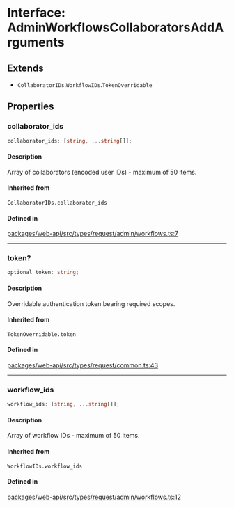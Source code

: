# Interface: AdminWorkflowsCollaboratorsAddArguments

## Extends

- `CollaboratorIDs`.`WorkflowIDs`.`TokenOverridable`

## Properties

### collaborator\_ids

```ts
collaborator_ids: [string, ...string[]];
```

#### Description

Array of collaborators (encoded user IDs) - maximum of 50 items.

#### Inherited from

`CollaboratorIDs.collaborator_ids`

#### Defined in

[packages/web-api/src/types/request/admin/workflows.ts:7](https://github.com/slackapi/node-slack-sdk/blob/main/packages/web-api/src/types/request/admin/workflows.ts#L7)

***

### token?

```ts
optional token: string;
```

#### Description

Overridable authentication token bearing required scopes.

#### Inherited from

`TokenOverridable.token`

#### Defined in

[packages/web-api/src/types/request/common.ts:43](https://github.com/slackapi/node-slack-sdk/blob/main/packages/web-api/src/types/request/common.ts#L43)

***

### workflow\_ids

```ts
workflow_ids: [string, ...string[]];
```

#### Description

Array of workflow IDs - maximum of 50 items.

#### Inherited from

`WorkflowIDs.workflow_ids`

#### Defined in

[packages/web-api/src/types/request/admin/workflows.ts:12](https://github.com/slackapi/node-slack-sdk/blob/main/packages/web-api/src/types/request/admin/workflows.ts#L12)
